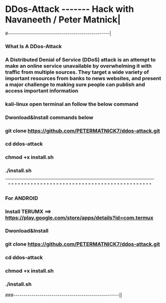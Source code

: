 # DDos-Attack ------- Hack with Navaneeth / Peter Matnick|
#---------------------------------------------------|

### What Is A DDos-Attack

### A Distributed Denial of Service (DDoS) attack is an attempt to make an online service unavailable by overwhelming it with traffic from multiple sources. They target a wide variety of important resources from banks to news websites, and present a major challenge to making sure people can publish and access important information

### kali-linux open terminal an follow the below command 

### Dwonload&Install commands below

### git clone https://github.com/PETERMATNICK7/ddos-attack.git

### cd ddos-attack

### chmod +x install.sh

### ./install.sh 
---------------------------------------------|
---------------------------------------------|
### For ANDROID 

### Install TERUMX ==> https://play.google.com/store/apps/details?id=com.termux 

### Dwonload&Install

### git clone https://github.com/PETERMATNICK7/ddos-attack.git

### cd ddos-attack

### chmod +x install.sh

### ./install.sh

###-----------------------------------------------------||
